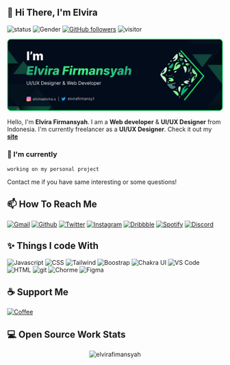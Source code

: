 ## 👋 Hi There, I'm Elvira 
![status](https://img.shields.io/badge/status-up-brightgreen) ![Gender](https://img.shields.io/badge/gender-%F0%9F%A4%B5-lightgrey) [![GitHub followers](https://img.shields.io/github/followers/elvirafimansyah?label=Follow&style=social)](https://github.com/elvirafimansyah/?tab=follow) ![visitor](https://visitor-badge.glitch.me/badge?page_id=github.com/elvirafimansyah)

<img src="assets/banner.png">

Hello, I'm **Elvira Firmansyah**. I am a **Web developer** & **UI/UX Designer** from Indonesia. I'm currently freelancer as a **UI/UX Designer**.  Check it out my    <a href="https://elvira.vercel.app">**site**</a>

### 🔨 I'm currently 
```text
working on my personal project
```
Contact me if you have same interesting or some questions!


## 📫  How To Reach Me
<p>
 <a href="https://mail.google.com/mail/u/0/?fs=1&tf=cm&to=freddyfirmansyah25@gmail.com" target="_blank"><img alt="Gmail" src="https://img.shields.io/badge/Gmail-D14836?style=for-the-badge&logo=gmail&logoColor=white" /></a>
<a href="https://github.com/elvirafimansyah" target="_blank"><img alt="Github" src="https://img.shields.io/badge/GitHub-%2312100E.svg?&style=for-the-badge&logo=Github&logoColor=white" /></a> 
<a href="https://twitter.com/elvirafirmansy1" target="_blank"><img alt="Twitter" src="https://img.shields.io/badge/twitter-%231DA1F2.svg?&style=for-the-badge&logo=twitter&logoColor=white" /></a>
 <a href="https://www.instagram.com/elvinaelvira.s/" target="_blank"><img alt="Instagram" src="https://img.shields.io/badge/Instagram-E4405F?style=for-the-badge&logo=instagram&logoColor=white"/></a>
 <a href="https://dribbble.com/ElviraFir" target="_blank"><img alt="Dribbble" src="https://img.shields.io/badge/Dribbble-EA4C89?style=for-the-badge&logo=dribbble&logoColor=white" /></a>
 <a href="https://open.spotify.com/user/vdmfdxf0gtpooswibu1m9t49u" target="_blank"><img alt="Spotify" src="https://img.shields.io/badge/Spotify-1ED760?&style=for-the-badge&logo=spotify&logoColor=white" /></a>
 <a href="https://discord.gg/696362999392239709" target="_blank"><img alt="Discord" src="https://img.shields.io/badge/Discord-5865F2?style=for-the-badge&logo=discord&logoColor=white" /></a>
</p>

## ✨ Things I code With
<p>
<img alt="Javascript" src="https://img.shields.io/badge/JavaScript-323330?style=for-the-badge&logo=javascript&logoColor=F7DF1E" />
<img alt="CSS" src="https://img.shields.io/badge/CSS3-1572B6?style=for-the-badge&logo=css3&logoColor=white" />
<img alt="Tailwind" src="https://img.shields.io/badge/Tailwind_CSS-38B2AC?style=for-the-badge&logo=tailwind-css&logoColor=white" />
<img alt="Boostrap" src="https://img.shields.io/badge/Bootstrap-563D7C?style=for-the-badge&logo=bootstrap&logoColor=white" />
<img alt="Chakra UI" src="https://img.shields.io/badge/Chakra--UI-319795?style=for-the-badge&logo=chakra-ui&logoColor=white" />
<img alt="VS Code" src="https://img.shields.io/badge/Visual_Studio_Code-0078D4?style=for-the-badge&logo=visual%20studio%20code&logoColor=white" />
<img alt="HTML" src="https://img.shields.io/badge/HTML5-E34F26?style=for-the-badge&logo=html5&logoColor=white" />
<img alt="git" src="https://img.shields.io/badge/GIT-E44C30?style=for-the-badge&logo=git&logoColor=white" />
<img alt="Chorme" src="https://img.shields.io/badge/Google_chrome-4285F4?style=for-the-badge&logo=Google-chrome&logoColor=white" />
<img alt="Figma" src="https://img.shields.io/badge/Figma-F24E1E?style=for-the-badge&logo=figma&logoColor=white" />
</p>

## ☕ Support Me
<p>
<a href="https://www.buymeacoffee.com/elvira"><img alt="Coffee" src="https://img.shields.io/badge/Buy_Me_A_Coffee-FFDD00?style=for-the-badge&logo=buy-me-a-coffee&logoColor=black" /></a>
</p>
 
## 💻 Open Source Work Stats


<p align="center"> <img src="https://github-readme-stats.vercel.app/api?username=elvirafimansyah&show_icons=true&theme=gotham" alt="elvirafimansyah" />

